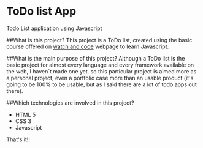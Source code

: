 # ToDo list App
Todo List application using Javascript

##What is this project?
This project is a ToDo list, created using the basic course offered on [watch and code](watchandcode.com) webpage to learn Javascript.

##What is the main purpose of this project?
Although a ToDo list is the basic project for almost every language and every framework available on the web, I haven´t made one yet. so this particular project is aimed more as a personal project, even a portfolio case more than an usable product (it's going to be 100% to be usable, but as I said there are a lot of todo apps out there).

##Which technologies are involved in this project?
* HTML 5
* CSS 3
* Javascript

That's it!!
